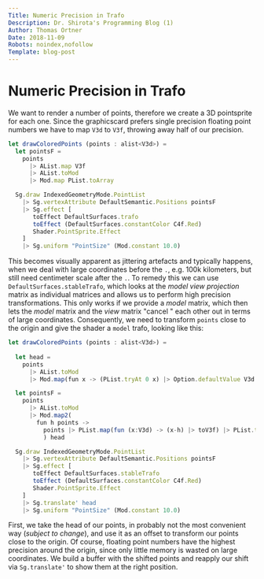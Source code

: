 ```yaml
---
Title: Numeric Precision in Trafo
Description: Dr. Shirota's Programming Blog (1)
Author: Thomas Ortner
Date: 2018-11-09
Robots: noindex,nofollow
Template: blog-post
---
```

# Numeric Precision in Trafo

We want to render a number of points, therefore we create a 3D pointsprite for each one. Since the graphicscard prefers single precision floating point numbers we have to map `V3d` to `V3f`, throwing away half of our precision.

```javascript
let drawColoredPoints (points : alist<V3d>) =
  let pointsF = 
    points 
      |> AList.map V3f
      |> AList.toMod 
      |> Mod.map PList.toArray

  Sg.draw IndexedGeometryMode.PointList
    |> Sg.vertexAttribute DefaultSemantic.Positions pointsF
    |> Sg.effect [
       toEffect DefaultSurfaces.trafo
       toEffect (DefaultSurfaces.constantColor C4f.Red)
       Shader.PointSprite.Effect
    ]
    |> Sg.uniform "PointSize" (Mod.constant 10.0)
```

This becomes visually apparent as jittering artefacts and typically happens, when we deal with large coordinates before the `.`, e.g. 100k kilometers, but still need centimeter scale after the `.`. To remedy this we can use `DefaultSurfaces.stableTrafo`, which looks at the *model* *view* *projection* matrix as individual matrices and allows us to perform high precision transformations. This only works if we provide a *model* matrix, which then lets the *model* matrix and the *view* matrix "cancel " each other out in terms of large coordinates. Consequently, we need to transform `points` close to the origin and give the shader a `model` trafo, looking like this:

```javascript
let drawColoredPoints (points : alist<V3d>) =
  
  let head =
    points
      |> AList.toMod 
      |> Mod.map(fun x -> (PList.tryAt 0 x) |> Option.defaultValue V3d.Zero)

  let pointsF = 
    points 
      |> AList.toMod 
      |> Mod.map2(
        fun h points -> 
          points |> PList.map(fun (x:V3d) -> (x-h) |> toV3f) |> PList.toArray
          ) head

  Sg.draw IndexedGeometryMode.PointList
    |> Sg.vertexAttribute DefaultSemantic.Positions pointsF
    |> Sg.effect [
       toEffect DefaultSurfaces.stableTrafo
       toEffect (DefaultSurfaces.constantColor C4f.Red)
       Shader.PointSprite.Effect
    ]
    |> Sg.translate' head
    |> Sg.uniform "PointSize" (Mod.constant 10.0)

```

First, we take the head of our points, in probably not the most convenient way (*subject to change*), and use it as an offset to transform our points close to the origin. Of course, floating point numbers have the highest precision around the origin, since only little memory is wasted on large coordinates. We build a buffer with the shifted points and reapply our shift via `Sg.translate'` to show them at the right position.